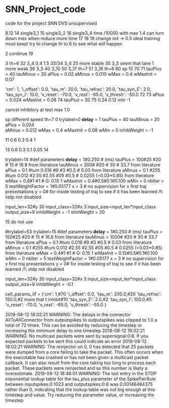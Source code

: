 # SNN_Project_code
code for the project
SNN DVS unsupervised

8.12
14 single3_1
15 single3_2
16 single3_4 time /10000 with max 1.4 can turn down max when reduce more time
17
18
19 change init -> 0.5 ideal training must keep! try to change th to 6 to see what will happen 

2
continue 19


3 th=6
32 3_4 0.4 1.5
33/34 3_4 25 more stable
35 3_5 seem that lane 1 more weak
36 3_5
40 3_10
50 3_17 th=7
51 3_16 th=6
60 sp 10
70 
71
tauPlus = 40
tauMinus = 30
aPlus = 0.02
aMinus = 0.010 
wMax = 0.4
wMaxInit = 0.07

'cm': 1,
'i_offset': 0.0,
'tau_m': 20.0,
'tau_refrac': 20.0,
'tau_syn_E': 2.0,
'tau_syn_I': 10.0,
'v_reset': -70.0,
'v_rest': -65.0,
'v_thresh': -50.0
72 73
aPlus = 0.024
wMaxInit = 0.08
74
tauPlus = 30
75
0.24 0.12
inhi -1

 cancel inhibtory at test max 1.0

sp different speed
th=7
0
trylabel=0
__delay__ = 1
tauPlus = 40
tauMinus = 20
aPlus = 0.024  
aMinus = 0.012 
wMax = 0.4
wMaxInit = 0.08
wMin = 0
inhibWeight = -1

11
0.6 0.3
0.4 1


13 0.6 0.3 
0.1 0.05
14 

trylabel=14
#def parameters
__delay__ = 1#0.250 # (ms) 
tauPlus = 100#25 #20 # 15 # 16.8 from literature
tauMinus = 300# #20 # 30 # 33.7 from literature
aPlus = 0.1 #tum 0.016 #9 #3 #0.5 # 0.03 from literature
aMinus = 0.1 #255 #tum 0.012 #2.55 #2.55 #05 #0.5 # 0.0255 (=0.03*0.85) from literature 
wMax = 0.6#1 #1 # G: 0.15 1
wMaxInit = 0.4#0.5#0.1#0.100
wMin = 0
nbIter = 5
testWeightFactor = 1#0.05177
x = 3 # no supervision for x first traj presentations
y = 0# for inside testing of traj to see if it has been learned /!\ stdp not disabled

input_len=32#y 30
input_class=32#x 3
input_size=input_len*input_class
output_size=9
inhibWeight = -1
stimWeight = 20

15 do not use

#trylabel=53
trylabel=15
#def parameters
__delay__ = 1#0.250 # (ms) 
tauPlus = 150#25 #20 # 15 # 16.8 from literature
tauMinus = 1000# #20 # 30 # 33.7 from literature
aPlus = 0.1 #tum 0.016 #9 #3 #0.5 # 0.03 from literature
aMinus = 0.1 #255 #tum 0.012 #2.55 #2.55 #05 #0.5 # 0.0255 (=0.03*0.85) from literature 
wMax = 0.4#1 #1 # G: 0.15 1
wMaxInit = 0.15#0.5#0.1#0.100
wMin = 0
nbIter = 5
testWeightFactor = 1#0.05177
x = 3 # no supervision for x first traj presentations
y = 0# for inside testing of traj to see if it has been learned /!\ stdp not disabled

input_len=32#y 30
input_class=32#x 3
input_size=input_len*input_class
output_size=9
inhibWeight = -0.1


cell_params_lif = {'cm': 1,#70
                   'i_offset': 0.0,
                   'tau_m': 200.0,#20
                   'tau_refrac': 150.0,#2 more that t inhibit#10
                   'tau_syn_E': 2.0,#2
                   'tau_syn_I': 100.0,#5
                   'v_reset': -70.0,
                   'v_rest': -65.0,
                   'v_thresh': -55.0
                   }







2019-08-12 18:02:21 WARNING: The delays in the connector AllToAllConnector from outputspikes to outputspikes was clipped to 1.0 a total of 72 times.  This can be avoided by reducing the timestep or increasing the minimum delay to one timestep
2019-08-12 18:02:21 WARNING: No multicast packets were sent by supersignal:0:8.  If you expected packets to be sent this could indicate an error
2019-08-12 18:02:21 WARNING: The reinjector on 0, 0 has detected that 25 packets were dumped from a core failing to take the packet. This often occurs when the executable has crashed or has not been given a multicast packet callback. It can also result from the core taking too long to process each packet. These packets were reinjected and so this number is likely a overestimate.
2019-08-12 18:46:01 WARNING: The last entry in the STDP exponential lookup table for the tau_plus parameter of the SpikePairRule between inputspikes:0:1023 and outputspikes:0:8 was 0.00146484375 rather than 0, indicating that the lookup table was not big enough at this timestep and value.  Try reducing the parameter value, or increasing the timestep